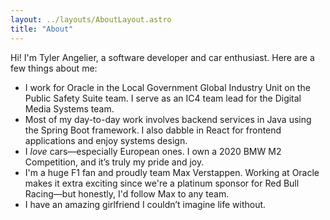 ```yaml
---
layout: ../layouts/AboutLayout.astro
title: "About"
---
```


Hi! I'm Tyler Angelier, a software developer and car enthusiast. Here are a few things about me:

- I work for Oracle in the Local Government Global Industry Unit on the Public Safety Suite team. I serve as an IC4 team lead for the Digital Media Systems team.
- Most of my day-to-day work involves backend services in Java using the Spring Boot framework. I also dabble in React for frontend applications and enjoy systems design.
- I _love_ cars—especially European ones. I own a 2020 BMW M2 Competition, and it’s truly my pride and joy.
- I'm a huge F1 fan and proudly team Max Verstappen. Working at Oracle makes it extra exciting since we're a platinum sponsor for Red Bull Racing—but honestly, I'd follow Max to any team.
- I have an amazing girlfriend I couldn’t imagine life without.
